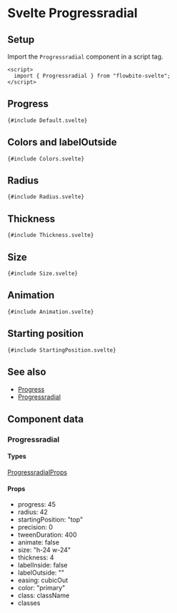 # Svelte Progressradial


## Setup

Import the `Progressradial` component in a script tag.

```svelte
<script>
  import { Progressradial } from "flowbite-svelte";
</script>
```

## Progress

```svelte
{#include Default.svelte}
```

## Colors and labelOutside

```svelte
{#include Colors.svelte}
```

## Radius

```svelte
{#include Radius.svelte}
```

## Thickness

```svelte
{#include Thickness.svelte}
```

## Size

```svelte
{#include Size.svelte}
```

## Animation

```svelte
{#include Animation.svelte}
```

## Starting position

```svelte
{#include StartingPosition.svelte}
```

## See also

- [Progress](https://flowbite-svelte.com/llm/components/progress.md)
- [Progressradial](https://flowbite-svelte.com/llm/extend/progressradial.md)

## Component data

### Progressradial

#### Types

[ProgressradialProps](https://github.com/themesberg/flowbite-svelte/blob/main/src/lib/types.ts#L1219)

#### Props

- progress: 45
- radius: 42
- startingPosition: "top"
- precision: 0
- tweenDuration: 400
- animate: false
- size: "h-24 w-24"
- thickness: 4
- labelInside: false
- labelOutside: ""
- easing: cubicOut
- color: "primary"
- class: className
- classes

